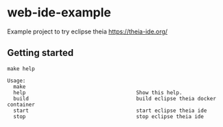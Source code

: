 # web-ide-example

Example project to try eclipse theia https://theia-ide.org/

## Getting started

```
make help

Usage:
  make 
  help                                    Show this help.
  build                                   build eclipse theia docker container
  start                                   start eclipse theia ide
  stop                                    stop eclipse theia ide
```
